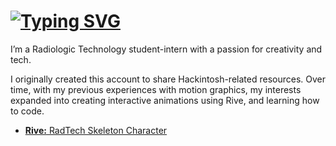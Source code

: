 # [![Typing SVG](https://readme-typing-svg.herokuapp.com?font=Press+Start+2P&size=15&duration=2000&pause=10000&color=F7F7F7&background=090C11&center=true&vCenter=true&width=435&lines=Hey+there%2C+I'm+Sam!+%3C3)](https://git.io/typing-svg)


I’m a Radiologic Technology student-intern with a passion for creativity and tech. 

I originally created this account to share Hackintosh-related resources. Over time, with my previous experiences with motion graphics, my interests expanded into creating interactive animations using Rive, and learning how to code. 

- [**Rive:** RadTech Skeleton Character](https://unitedastronomer.github.io/rive-skeleton/)
